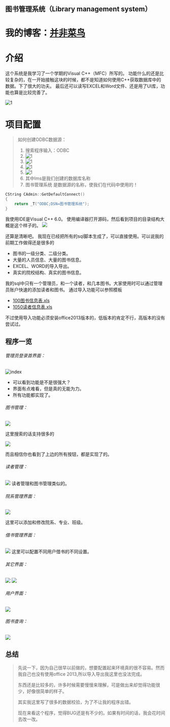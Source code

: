 图书管理系统（Library management system）
----

我的博客：[并非菜鸟](https://songyaxu.github.io)
=====

# 介绍

这个系统是我学习了一个学期的Visual C++（MFC）所写的。
功能什么的还是比较复杂的，在一开始接触这块的时候，都不是知道如何使用C++获取数据库中的数据。下了很大的功夫。
最后还可以读写EXCEL和Word文件、还是用了UI库，功能也算是比较完善了。

![1](img/overview.png)

# 项目配置

> 如何创建ODBC数据源：
> 1. 搜索程序输入：ODBC
> 2. ![1](img/odbc_settings.png)
> 3. ![1](img/odbc_settings_1.png)
> 4. ![1](img/odbc_settings_2.png)
> 5. ![1](img/odbc_settings_3.png)
> 6. 其中lms是我们创建的数据库名称
> 7. 图书管理系统 是数据源的名称，使我们在代码中使用的！
``` c++
CString CAdmin::GetDefaultConnect()
{
	return _T("ODBC;DSN=图书管理系统");
}
```
我使用IDE是Visual C++ 6.0。
使用编译器打开源码，然后看到项目的目录结构大概是这个样子的。
![](img/catalog.png)

还算是清晰吧。
我现在已经把所有的sql脚本生成了，可以直接使用。可以说我的前期工作做得还是很多的
>
+ 图书的一级分类、二级分类。
+ 大量的人员信息、大量的图书信息。
+ EXCEL、WORD的导入导出。
+ 真实的院校结构、真实的图书信息。

我的sql中只有一个管理员，和一个读者，和几本图书。大家使用时可以通过管理员账户快速的添加读者和图书。
通过导入功能可以参照模板

+ [100图书信息表.xls](templates/100图书信息表.xls)
+ [1050读者信息表.xls](templates/1050读者信息表.xls)

不过使用导入功能必须安装office2013版本的，低版本的肯定不行，高版本的没有尝试过。

## 程序一览

###### 管理员登录首界面：

![index](img/index.png)

- 可以看到功能是不是很强大？
- 界面有点难看，但是真的无能为力。
- 所有功能都实现了。

###### 图书管理：

![](img/uploadbook.png)

这里搜索的话支持很多的

![](img/dot1.png)

而且相信你也看到了上边的所有按钮，都是实现了的。

###### 读者管理：

![](img/reader.png)
读者管理和图书管理类似的。

###### 院系管理界面：

![](img/dept.png)

这里可以添加和修改院系、专业、班级。


###### 借书管理界面：

![](img/config.png)
这里可以配置不同用户借书的不同设置。
###### 其它界面：

![](img/borrow.png)
![](img/punish.png)

###### 用户界面：

![](img/userinfo.png)

###### 图书查询：

![](img/query.png) 

## 总结

> 先说一下，因为自己很早以前做的，想要配置起来环境真的很不容易。然而我自己也没有使用office 2013,所以导入导出我这里也没法完成。
>
> 东西还是比较多的，许多时候需要慢慢来理解，可是做出来却觉得功能很少，好像很简单的样子。
> 
> 其实我这里写了很多的数据校验，为了不让我的程序出错。
> 
> 现在来看这个程序，觉得BUG还是有不少的。如果有时间的话，我会花时间去改一改。